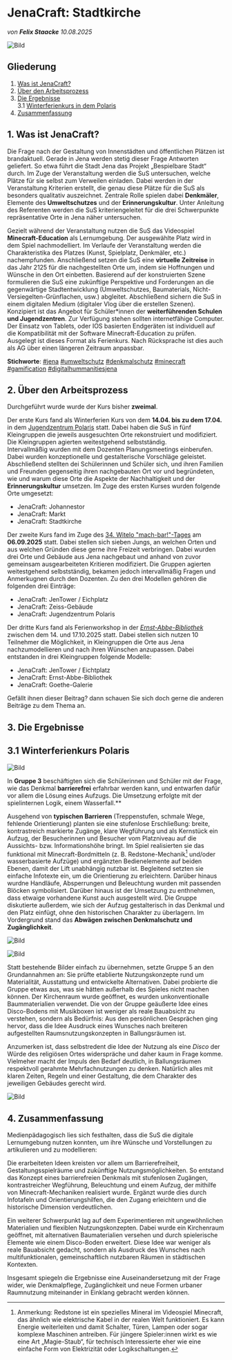 
# JenaCraft: Stadtkirche

*von **Felix Staacke**   10.08.2025*

![Bild](https://github.com/Datenflix007/jenaCraftImages/raw/main/images/header.jpg)

## Gliederung

1. [Was ist JenaCraft?](#was-ist-jenacraft)
2. [Über den Arbeitsprozess](#2-über-den-arbeitsprozess)
3. [Die Ergebnisse](#3-die-ergebnisse)<br />
  3.1 [Winterferienkurs in dem Polaris](#31-winterferienkurs-polaris)
4. [Zusammenfassung](#4-zusammenfassung)

## 1. Was ist JenaCraft?

Die Frage nach der Gestaltung von Innenstädten und öffentlichen Plätzen ist brandaktuell. Gerade in Jena werden
stetig dieser Frage Antworten geliefert. So etwa führt die Stadt Jena das Projekt „Bespielbare Stadt“ durch.
Im Zuge der Veranstaltung werden die SuS untersuchen, welche Plätze für sie selbst zum Verweilen einladen. Dabei
werden in der Veranstaltung Kriterien erstellt, die genau diese Plätze für die SuS als besonders qualitativ
auszeichnet. Zentrale Rolle spielen dabei  **Denkmäler**, Elemente des **Umweltschutzes** und der **Erinnerungskultur**.
Unter Anleitung des Referenten werden die SuS kriteriengeleitet für die drei Schwerpunkte repräsentative Orte in
Jena näher untersuchen.

Gezielt während der Veranstaltung nutzen die SuS das Videospiel  **Minecraft-Education** als Lernumgebung. Der ausgewählte
Platz wird in dem Spiel nachmodelliert. Im Verlaufe der Veranstaltung werden die Charakteristika des Platzes (Kunst,
Spielplatz, Denkmäler, etc.) nachempfunden. Anschließend setzen die SuS eine **virtuelle Zeitreise** in das Jahr 2125
für die nachgestellten Orte um, indem sie Hoffnungen und Wünsche in den Ort einbetten. Basierend auf der
konstruierten Szene formulieren die SuS eine zukünftige Perspektive und Forderungen an die gegenwärtige
Stadtentwicklung (Umweltschutzes, Baumaterials, Nicht-Versiegelten-Grünflachen, usw.) abgleitet. Abschließend
sichern die SuS in einem digitalen Medium (digitaler Vlog über die erstellen Szenen).
Konzipiert ist das Angebot für Schüler*innen der **weiterführenden Schulen und Jugendzentren**. Zur Verfügung
stehen sollten internetfähige Computer. Der Einsatz von Tablets, oder IOS basierten Endgeräten ist individuell auf
die Kompatibilität mit der Software Minecraft-Education zu prüfen. Ausgelegt ist dieses Format als Ferienkurs. Nach
Rücksprache ist dies auch als AG über einen längeren Zeitraum anpassbar.

**Stichworte**: [#jena](https://4dcity.org/?scene=jena) [#umweltschutz](https://4dcity.org/?scene=jena) [#denkmalschutz](https://4dcity.org/?scene=jena) [#minecraft](https://4dcity.org/?scene=jena) [#gamification](https://4dcity.org/?scene=jena) [#digitalhummanitiesjena](https://4dcity.org/?scene=jena)

## 2. Über den Arbeitsprozess

Durchgeführt wurde wurde der Kurs bisher **zweimal**. 

Der erste Kurs fand als Winterferien Kurs von dem **14.04. bis zu dem 17.04.** in dem [Jugendzentrum Polaris](https://polaris-jena.de/) statt. Dabei haben die SuS in fünf 
Kleingruppen die jeweils ausgesuchten Orte rekonstruiert und modifiziert. Die Kleingruppen agierten weitestgehend selbstständig.  
Intervallmäßig wurden mit dem Dozenten Planungsmeetings einberufen. Dabei wurden konzeptionelle und gestalterische 
Vorschläge geleistet.
Abschließend stellten dei Schülerinnen und Schüler sich, und ihren Familien und Freunden gegenseitig ihren nachgebauten 
Ort vor und begründeten, wie und warum diese Orte die Aspekte der Nachhaltigkeit und der **Erinnerungskultur** umsetzen.
Im Zuge des ersten Kurses wurden folgende Orte umgesetzt:
  - JenaCraft: Johannestor
  - JenaCraft: Markt
  - JenaCraft: Stadtkirche

Der zweite Kurs fand im Zuge des [34. Witelo "mach-bar!"-Tages](https://www.witelo.de/mach-bar-tage/kw/bereich/kursdetails/kurs/A-142/kursname/34+mach-bar-Tag/kategorie-id/262/#inhalt) am **06.09.2025** statt. Dabei stellen sich sieben Jungs, an welchen Orten und aus welchen Gründen diese gerne ihre Freizeit verbringen. Dabei wurden drei Orte und Gebäude aus Jena nachgebaut und anhand von zuvor gemeinsam ausgearbeiteten Kritieren modifiziert. Die Gruppen agierten weitestgehend selbstständig, bekamen jedoch intervallmäßig Fragen und Anmerkugnen durch den Dozenten. Zu den drei Modellen gehören die folgenden drei Einträge:
  - JenaCraft: JenTower / Eichplatz
  - JenaCraft: Zeiss-Gebäude
  - JenaCraft: Jugendzentrum Polaris

Der dritte Kurs fand als Ferienworkshop in der [*Ernst-Abbe-Bibliothek*](https://www.stadtbibliothek-jena.de/de/startseite/700073) zwischen dem 14. und 17.10.2025 statt. Dabei stellen sich nutzen 10 Teilnehmer die Möglichkeit, in Kleingruppen die Orte aus Jena nachzumodellieren und nach ihren Wünschen anzupassen. Dabei entstanden in drei Kleingruppen folgende Modelle:
  - JenaCraft: JenTower / Eichtplatz
  - JenaCraft: Ernst-Abbe-Bibliothek
  - JenaCraft: Goethe-Galerie 

Gefällt ihnen dieser Beitrag? dann schauen Sie sich doch gerne die anderen Beiträge zu dem Thema an.
## 3. Die Ergebnisse

## 3.1 Winterferienkurs Polaris

![Bild](https://github.com/Datenflix007/jenaCraftImages/raw/main/images/polaris25/g3_1.png)

In **Gruppe 3** beschäftigten sich die Schülerinnen und Schüler mit der Frage, wie das Denkmal **barrierefrei** erfahrbar 
werden kann, und entwarfen dafür vor allem die Lösung eines Aufzugs. Die Umsetzung erfolgte mit der spielinternen Logik, 
einem Wasserfall.**

Ausgehend von **typischen Barrieren** (Treppenstufen, schmale Wege, fehlende Orientierung) planten sie eine stufenlose 
Erschließung: breite, kontrastreich markierte Zugänge, klare Wegführung und als Kernstück ein Aufzug, der Besucherinnen 
und Besucher vom Platzniveau auf die Aussichts- bzw. Informationshöhe bringt. Im Spiel realisierten sie das funktional 
mit Minecraft-Bordmitteln (z. B. Redstone-Mechanik[^1] und/oder wasserbasierte Aufzüge) und ergänzten Bedienelemente auf 
beiden Ebenen, damit der Lift unabhängig nutzbar ist. Begleitend setzten sie einfache Infotexte 
ein, um die Orientierung zu erleichtern. Darüber hinaus wurdne Handläufe, Absperrungen und Beleuchtung wurden mit passenden Blöcken symbolisiert. 
Darüber hinaus ist der Umsetzung zu enthnehmen, dass etwaige vorhandene Kunst auch ausgestellt wird. Die Gruppe diskutierte 
außerdem, wie sich der Aufzug gestalterisch in das Denkmal und den Platz einfügt, ohne den historischen Charakter zu 
überlagern. Im Vordergrund stand das **Abwägen zwischen Denkmalschutz und Zugänglichkeit**.



![Bild](https://github.com/Datenflix007/jenaCraftImages/raw/main/images/polaris25/g3_3.png)

![Bild](https://github.com/Datenflix007/jenaCraftImages/raw/main/images/polaris25/g5_3.png)

Statt bestehende Bilder einfach zu übernehmen, setzte Gruppe 5 an den Grundannahmen an: Sie prüfte etablierte 
Nutzungskonzepte rund um Materialität, Ausstattung und entwickelte Alternativen. Dabei probierte die Gruppe etwas aus, 
was sie hätten außerhalb des Spieles nicht machen können. Der Kirchenraum wurde geöffnet, es wurden unkonventionalle 
Baummaterialien verwendet. Die von der Gruppe geäußerte Idee eines Disco-Bodens mit Musikboxen ist weniger als reale Bauabsicht zu verstehen, sondern als Bedürfnis: Aus den persönlichen Gesprächen ging hervor, dass die Idee Ausdruck eines Wunsches nach breiteren aufgestellten Raumsnutzungskonzepten in Ballungsräumen ist. 

Anzumerken ist, dass selbstredent die Idee der Nutzung als eine *Disco* der Würde des religiösen Ortes widerspräche und daher kaum in Frage komme. Vielmeher macht der Impuls den Bedarf deutlich, in Ballungsräumen respektvoll gerahmte 
Mehrfachnutzungen zu denken. Natürlich alles mit klaren Zeiten, Regeln und einer Gestaltung, die dem Charakter des jeweiligen Gebäudes gerecht wird.

![Bild](https://github.com/Datenflix007/jenaCraftImages/raw/main/images/polaris25/g5_6.png)

## 4. Zusammenfassung
Medienpädagogisch lies sich festhalten, dass die SuS die digitale Lernumgebung nutzen konnten, um ihre Wünsche und Vorstellungen zu artikulieren und zu modellieren:

Die erarbeiteten Ideen kreisten vor allem um Barrierefreiheit, Gestaltungsspielräume und zukünftige Nutzungsmöglichkeiten. So entstand das Konzept eines barrierefreien Denkmals mit stufenlosen Zugängen, kontrastreicher Wegführung, Beleuchtung und einem Aufzug, der mithilfe von Minecraft-Mechaniken realisiert wurde. Ergänzt wurde dies durch Infotafeln und Orientierungshilfen, die den Zugang erleichtern und die historische Dimension verdeutlichen.

Ein weiterer Schwerpunkt lag auf dem Experimentieren mit ungewöhnlichen Materialien und flexiblen Nutzungskonzepten. Dabei wurde ein Kirchenraum geöffnet, mit alternativen Baumaterialien versehen und durch spielerische Elemente wie einem Disco-Boden erweitert. Diese Idee war weniger als reale Bauabsicht gedacht, sondern als Ausdruck des Wunsches nach multifunktionalen, gemeinschaftlich nutzbaren Räumen in städtischen Kontexten.

Insgesamt spiegeln die Ergebnisse eine Auseinandersetzung mit der Frage wider, wie Denkmalpflege, Zugänglichkeit und neue Formen urbaner Raumnutzung miteinander in Einklang gebracht werden können.



[^1]: Anmerkung: Redstone ist ein spezielles Mineral im Videospiel Minecraft, das ähnlich wie elektrische Kabel in der realen Welt funktioniert. Es kann Energie weiterleiten und damit Schalter, Türen, Lampen oder sogar komplexe Maschinen antreiben. Für jüngere Spieler:innen wirkt es wie eine Art „Magie-Staub“, für technisch Interessierte eher wie eine einfache Form von Elektrizität oder Logikschaltungen.